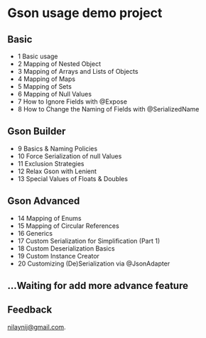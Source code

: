 # Gson usage demo project

## Basic
- 1 Basic usage
- 2 Mapping of Nested Object
- 3 Mapping of Arrays and Lists of Objects
- 4 Mapping of Maps
- 5 Mapping of Sets
- 6 Mapping of Null Values
- 7 How to Ignore Fields with @Expose
- 8 How to Change the Naming of Fields with @SerializedName

## Gson Builder
- 9 Basics & Naming Policies
- 10 Force Serialization of null Values
- 11 Exclusion Strategies
- 12 Relax Gson with Lenient
- 13 Special Values of Floats & Doubles

## Gson Advanced
- 14 Mapping of Enums
- 15 Mapping of Circular References
- 16 Generics
- 17 Custom Serialization for Simplification (Part 1)
- 18 Custom Deserialization Basics
- 19 Custom Instance Creator
- 20 Customizing (De)Serialization via @JsonAdapter

## ...Waiting for add more advance feature

## Feedback

nilaynij@gmail.com.
